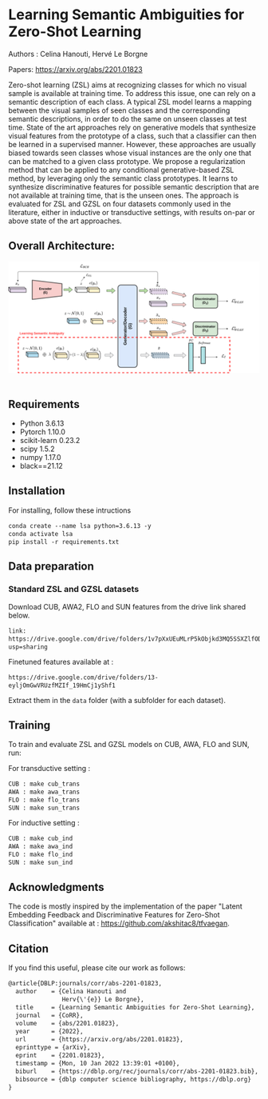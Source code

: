 # Learning Semantic Ambiguities for Zero-Shot Learning


Authors : Celina Hanouti, Hervé Le Borgne

Papers: https://arxiv.org/abs/2201.01823

Zero-shot learning (ZSL) aims at recognizing classes for which no visual sample is available at training time. 
To address this issue, one can rely on a semantic description of each class. A typical ZSL model learns a mapping between the visual samples of seen classes and the corresponding semantic descriptions, in order to do the same on unseen classes at test time. State of the art approaches rely on generative models that synthesize visual features from the prototype of a class, such that a classifier can then be learned in a supervised manner. However, these approaches are usually biased towards seen classes whose visual instances are the only one that can be matched to a given class prototype.
We propose a regularization method that can be applied to any conditional generative-based ZSL method, by leveraging only the semantic class prototypes. It learns to synthesize discriminative features for possible semantic description that are not available at training time, that is the unseen ones. The approach is evaluated for ZSL and GZSL on four datasets commonly used in the literature, either in inductive or transductive settings, with results on-par or above state of the art approaches.

## **Overall Architecture:** 

<p align="center">
  <img src = "readme_images/diagram_archi.png" width="800">
  <br/>
  <br/>
</p>




## Requirements
+ Python 3.6.13
+ Pytorch 1.10.0
+ scikit-learn 0.23.2
+ scipy 1.5.2
+ numpy 1.17.0
+ black==21.12

## Installation
For installing, follow these intructions
```
conda create --name lsa python=3.6.13 -y 
conda activate lsa
pip install -r requirements.txt
```

## Data preparation

### Standard ZSL and GZSL datasets

Download CUB, AWA2, FLO and SUN features from the drive link shared below.
```
link: https://drive.google.com/drive/folders/1v7pXxUEuMLrP5kObjkd3MQ5SSXZlfOD8?usp=sharing

```
Finetuned features available at : 

```
https://drive.google.com/drive/folders/13-eyljOmGwVRUzfMZIf_19HmCj1yShf1
```



Extract them in the `data` folder (with a subfolder for each dataset).

## Training

To train and evaluate ZSL and GZSL models on CUB, AWA, FLO and SUN, run:

For transductive setting : 

```
CUB : make cub_trans
AWA : make awa_trans
FLO : make flo_trans
SUN : make sun_trans
```

For inductive setting : 

```
CUB : make cub_ind
AWA : make awa_ind
FLO : make flo_ind
SUN : make sun_ind
```

## Acknowledgments

The code is mostly inspired by the implementation of the paper "Latent Embedding Feedback and Discriminative Features for Zero-Shot Classification" available at : https://github.com/akshitac8/tfvaegan.

## Citation

If you find this useful, please cite our work as follows:

```
@article{DBLP:journals/corr/abs-2201-01823,
  author    = {Celina Hanouti and
               Herv{\'{e}} Le Borgne},
  title     = {Learning Semantic Ambiguities for Zero-Shot Learning},
  journal   = {CoRR},
  volume    = {abs/2201.01823},
  year      = {2022},
  url       = {https://arxiv.org/abs/2201.01823},
  eprinttype = {arXiv},
  eprint    = {2201.01823},
  timestamp = {Mon, 10 Jan 2022 13:39:01 +0100},
  biburl    = {https://dblp.org/rec/journals/corr/abs-2201-01823.bib},
  bibsource = {dblp computer science bibliography, https://dblp.org}
}
```
